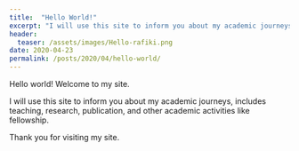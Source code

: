 ```yaml
---
title:  "Hello World!"
excerpt: "I will use this site to inform you about my academic journeys, includes teaching, research, publication, and other academic activities like fellowship."
header:
  teaser: /assets/images/Hello-rafiki.png
date: 2020-04-23
permalink: /posts/2020/04/hello-world/
---
```


Hello world! Welcome to my site.

I will use this site to inform you about my academic journeys, includes teaching, research, publication, and other academic activities like fellowship.

Thank you for visiting my site.
